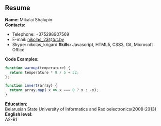 ## Resume  
**Name:** Mikalai Shalupin  
**Contacts:** 
  - Telephone: +375298907569  
  - E-mail: nikolas_23@tut.by  
  - Skype: nikolas_krigard 
**Skills:** Javascript, HTML5, CSS3, Git, Microsoft Office  

**Code Examples:**
```javascript
function warmup(temperature) {
  return temperature * 9 / 5 + 32;
};
```
```javascript
function invert(array) {
  return array.map( x => x === 0 ? x : -x);
}
```
**Education:**  
Belarusian State University of Informatics and Radioelectronics(2008-2013)  
**English level:**  
A2-B1